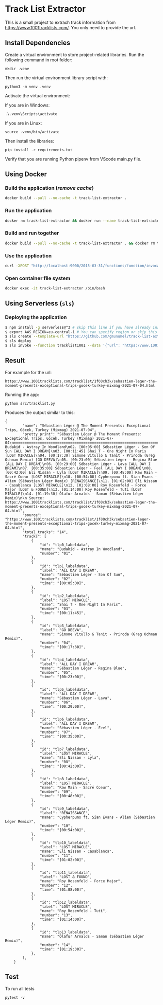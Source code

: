 # Track List Extractor

This is a small project to extrach track information from https://www.1001tracklists.com/. You only need to provide the url.

## Install Dependencies

Create a virtual environment to store project-related libraries. Run the following command in root folder:

    mkdir .venv

Then run the virtual environment library script with:

    python3 -m venv .venv

Activate the virtual environment:

If you are in Windows:

    .\.venv\Scripts\activate

If you are in Linux:

    source .venv/bin/activate

Then install the libraries:

    pip install -r requirements.txt

Verify that you are running Python pipenv from VScode main.py file.

## Using Docker

### Build the application (_remove cache_)

```bash
docker build --pull --no-cache -t track-list-extractor .
```

### Run the application

```bash
docker rm track-list-extractor && docker run --name track-list-extractor -p 9000:8080 track-list-extractor
```

### Build and run together

```bash
docker build --pull --no-cache -t track-list-extractor . && docker rm track-list-extractor && docker run --name track-list-extractor -p 9000:8080 track-list-extractor
```

### Use the application

```bash
curl -XPOST "http://localhost:9000/2015-03-31/functions/function/invocations" -d '{}'
```

### Open container file system

```bash
docker exec -it track-list-extractor /bin/bash
```

## Using Serverless (`sls`)

### Deploying the application

```bash
$ npm install -g serverless@^3 # skip this line if you have already installed Serverless Framework
$ export AWS_REGION=eu-central-1 # You can specify region or skip this line. us-east-1 will be used by default.
$ sls create --template-url "https://github.com/gmunumel/track-list-extractor/tree/main" --path docker-selenium-lambda-tracklist1001 && cd $_
$ sls deploy
$ sls invoke --function tracklist1001 --data '{"url": "https://www.1001tracklists.com/tracklist/1f00ch3k/sebastien-leger-the-moment-presents-exceptional-trips-gocek-turkey-mixmag-2021-07-04.html"}' # Done
```

## Result

For example for the url:

```
https://www.1001tracklists.com/tracklist/1f00ch3k/sebastien-leger-the-moment-presents-exceptional-trips-gocek-turkey-mixmag-2021-07-04.html
```

Running the app:

```
python src/tracklist.py
```

Produces the output similar to this:

```
{
        "name": "Sébastien Léger @ The Moment Presents: Exceptional Trips, Göcek, Turkey (Mixmag) 2021-07-04",
        "pretty_print": "Sébastien Léger @ The Moment Presents: Exceptional Trips, Göcek, Turkey (Mixmag) 2021-07-04\n===========================================================================================\n01. Budakid - Astray In Woodland\n02. [00:05:00] Sébastien Léger - Son Of Sun [ALL DAY I DREAM]\n03. [00:11:45] Shai T - One Night In Paris [LOST MIRACLE]\n04. [00:17:30] Simone Vitullo & Tanit - Priroda (Greg Ochman Remix) [GO DEEVA]\n05. [00:23:00] Sébastien Léger - Regina Blue [ALL DAY I DREAM]\n06. [00:29:00] Sébastien Léger - Lava [ALL DAY I DREAM]\n07. [00:35:00] Sébastien Léger - Feel [ALL DAY I DREAM]\n08. [00:42:00] Eli Nissan - Lyla [LOST MIRACLE]\n09. [00:48:00] Raw Main - Sacré Coeur [LOST MIRACLE]\n10. [00:54:00] Cypherpunx ft. Sian Evans - Alien (Sébastien Léger Remix) [RENAISSANCE]\n11. [01:02:00] Eli Nissan - Casablanca [LOST MIRACLE]\n12. [01:08:00] Roy Rosenfeld - Force Major [LOST & FOUND]\n13. [01:14:00] Roy Rosenfeld - Tuti [LOST MIRACLE]\n14. [01:19:30] Ólafur Arnalds - Saman (Sébastien Léger Remix)\n\n Source: https://www.1001tracklists.com/tracklist/1f00ch3k/sebastien-leger-the-moment-presents-exceptional-trips-gocek-turkey-mixmag-2021-07-04.html",
        "source": "https://www.1001tracklists.com/tracklist/1f00ch3k/sebastien-leger-the-moment-presents-exceptional-trips-gocek-turkey-mixmag-2021-07-04.html",
        "total_tracks": "14",
        "tracks": [
            {
                "id": "tlp0_labeldata",
                "name": "Budakid - Astray In Woodland",
                "number": "01",
            },
            {
                "id": "tlp1_labeldata",
                "label": "ALL DAY I DREAM",
                "name": "Sébastien Léger - Son Of Sun",
                "number": "02",
                "time": "[00:05:00]",
            },
            {
                "id": "tlp2_labeldata",
                "label": "LOST MIRACLE",
                "name": "Shai T - One Night In Paris",
                "number": "03",
                "time": "[00:11:45]",
            },
            {
                "id": "tlp3_labeldata",
                "label": "GO DEEVA",
                "name": "Simone Vitullo & Tanit - Priroda (Greg Ochman Remix)",
                "number": "04",
                "time": "[00:17:30]",
            },
            {
                "id": "tlp4_labeldata",
                "label": "ALL DAY I DREAM",
                "name": "Sébastien Léger - Regina Blue",
                "number": "05",
                "time": "[00:23:00]",
            },
            {
                "id": "tlp5_labeldata",
                "label": "ALL DAY I DREAM",
                "name": "Sébastien Léger - Lava",
                "number": "06",
                "time": "[00:29:00]",
            },
            {
                "id": "tlp6_labeldata",
                "label": "ALL DAY I DREAM",
                "name": "Sébastien Léger - Feel",
                "number": "07",
                "time": "[00:35:00]",
            },
            {
                "id": "tlp7_labeldata",
                "label": "LOST MIRACLE",
                "name": "Eli Nissan - Lyla",
                "number": "08",
                "time": "[00:42:00]",
            },
            {
                "id": "tlp8_labeldata",
                "label": "LOST MIRACLE",
                "name": "Raw Main - Sacré Coeur",
                "number": "09",
                "time": "[00:48:00]",
            },
            {
                "id": "tlp9_labeldata",
                "label": "RENAISSANCE",
                "name": "Cypherpunx ft. Sian Evans - Alien (Sébastien Léger Remix)",
                "number": "10",
                "time": "[00:54:00]",
            },
            {
                "id": "tlp10_labeldata",
                "label": "LOST MIRACLE",
                "name": "Eli Nissan - Casablanca",
                "number": "11",
                "time": "[01:02:00]",
            },
            {
                "id": "tlp11_labeldata",
                "label": "LOST & FOUND",
                "name": "Roy Rosenfeld - Force Major",
                "number": "12",
                "time": "[01:08:00]",
            },
            {
                "id": "tlp12_labeldata",
                "label": "LOST MIRACLE",
                "name": "Roy Rosenfeld - Tuti",
                "number": "13",
                "time": "[01:14:00]",
            },
            {
                "id": "tlp13_labeldata",
                "name": "Ólafur Arnalds - Saman (Sébastien Léger Remix)",
                "number": "14",
                "time": "[01:19:30]",
            },
        ],
    }
```

## Test

To run all tests

```
pytest -v
```
